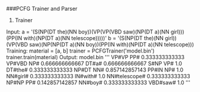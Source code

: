 ###PCFG Trainer and Parser
1. Trainer

  Input:
	   a = '(S(NP(DT the)(NN boy))(VP(VP(VBD saw)(NP(DT a)(NN girl)))(PP(IN with)(NP(DT a)(NN telescope)))))'
	   b = '(S(NP(DT the)(NN girl))(VP(VBD saw)(NP(NP(DT a)(NN boy))(PP(IN with)(NP(DT a)(NN telescope)))
  Training:
	   material = [a, b]
	   trainer = PCFGTrainer('model.bin')
	   trainer.train(material)
  Output: model.bin
'''   	VP#VP PP#  0.333333333333 
	VP#VBD NP#  0.666666666667 
	DT#a#  0.666666666667 
	S#NP VP#  1.0 
	DT#the#  0.333333333333 
	NP#DT NN#  0.857142857143 
	PP#IN NP#  1.0 
	NN#girl#  0.333333333333 
	IN#with#  1.0 
	NN#telescope#  0.333333333333 
	NP#NP PP#  0.142857142857 
	NN#boy#  0.333333333333 
	VBD#saw#  1.0 '''